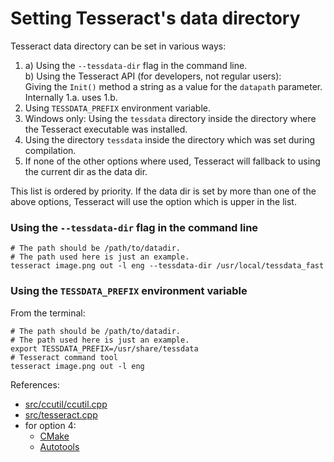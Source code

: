 # Setting Tesseract's data directory

Tesseract data directory can be set in various ways:

1. a) Using the `--tessdata-dir` flag in the command line.\
   b) Using the Tesseract API (for developers, not regular users):\
       Giving the `Init()` method a string as a value for the `datapath` parameter.\
       Internally 1.a. uses 1.b.  
2. Using `TESSDATA_PREFIX` environment variable.
3. Windows only: Using the `tessdata` directory inside the directory where the Tesseract executable was installed.
4. Using the directory `tessdata` inside the directory which was set during compilation. 
5. If none of the other options where used, Tesseract will fallback to using the current dir as the data dir.

This list is ordered by priority. If the data dir is set by more than one of the above options, Tesseract will use the option which is upper in the list.

### Using the `--tessdata-dir` flag in the command line

```
# The path should be /path/to/datadir. 
# The path used here is just an example. 
tesseract image.png out -l eng --tessdata-dir /usr/local/tessdata_fast
```

### Using the `TESSDATA_PREFIX` environment variable

From the terminal:

 
```
# The path should be /path/to/datadir. 
# The path used here is just an example. 
export TESSDATA_PREFIX=/usr/share/tessdata
# Tesseract command tool 
tesseract image.png out -l eng
```

References:

* [src/ccutil/ccutil.cpp](https://github.com/tesseract-ocr/tesseract/blob/5.3.0/src/ccutil/ccutil.cpp)
* [src/tesseract.cpp](https://github.com/tesseract-ocr/tesseract/blob/5.3.0/src/tesseract.cpp)
* for option 4:
  * [CMake](https://github.com/tesseract-ocr/tesseract/blob/5.3.0/cmake/Configure.cmake)
  * [Autotools](https://github.com/tesseract-ocr/tesseract/blob/5.3.0/Makefile.am)
